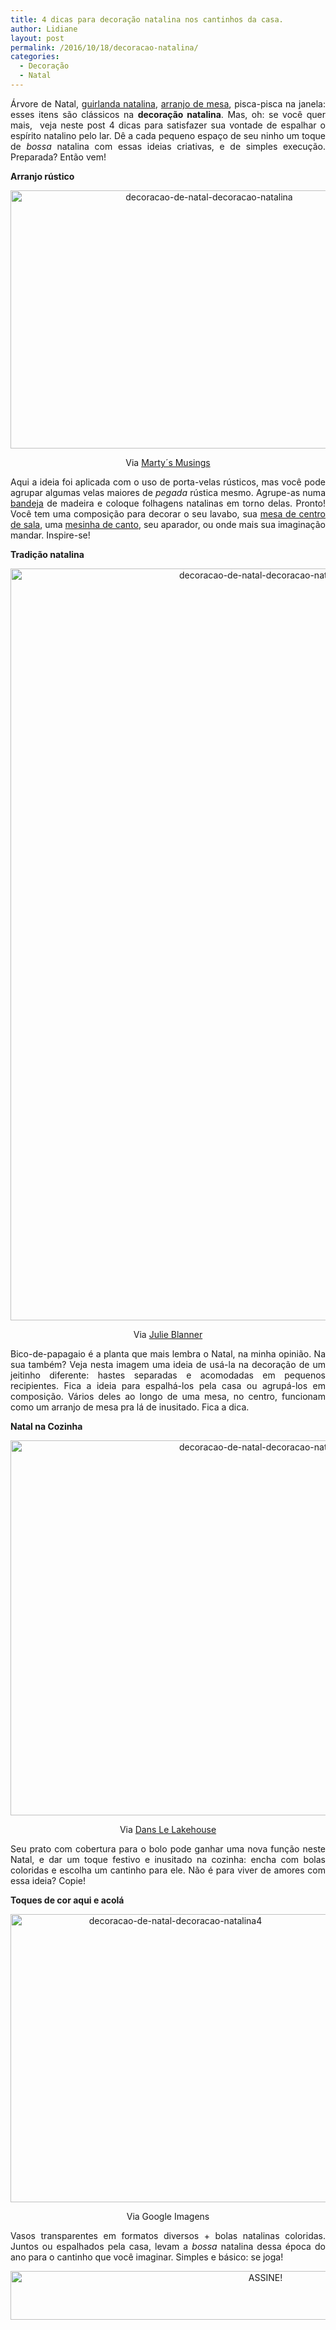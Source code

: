 ```yaml
---
title: 4 dicas para decoração natalina nos cantinhos da casa.
author: Lidiane
layout: post
permalink: /2016/10/18/decoracao-natalina/
categories:
  - Decoração
  - Natal
---
```

<p align="justify">
  Árvore de Natal, <a href="http://www.decoracaodacasa.com/guirlandas-de-natal-2/" target="_blank" rel="noopener noreferrer">guirlanda natalina</a>, <a href="http://www.trololodemulher.com.br/2015/10/07/arranjo-de-mesa-de-natal/" target="_blank" rel="noopener noreferrer">arranjo de mesa</a>, pisca-pisca na janela: esses itens são clássicos na <strong>decoração natalina</strong>. Mas, oh: se você quer mais,  veja neste post 4 dicas para satisfazer sua vontade de espalhar o espírito natalino pelo lar. Dê a cada pequeno espaço de seu ninho um toque de <em>bossa</em> natalina com essas ideias criativas, e de simples execução. Preparada? Então vem!
</p>

<p align="justify">
  <strong>Arranjo rústico</strong>
</p>

<p align="center">
  <img class="alignnone size-full wp-image-13113" src="https://www.trololodemulher.com.br/2016/10/DECORACAO-DE-NATAL-DECORACAO-NATALINA.jpg" alt="decoracao-de-natal-decoracao-natalina" width="620" height="413" />
</p>

<p align="center">
  Via <a href="http://martysmusings.net/" target="_blank" rel="noopener noreferrer">Marty´s Musings</a>
</p>

<p align="justify">
  Aqui a ideia foi aplicada com o uso de porta-velas rústicos, mas você pode agrupar algumas velas maiores de <em>pegada</em> rústica mesmo. Agrupe-as numa <a href="http://www.decoracaodacasa.com/decoracao-bandejas/" target="_blank" rel="noopener noreferrer">bandeja</a> de madeira e coloque folhagens natalinas em torno delas. Pronto! Você tem uma composição para decorar o seu lavabo, sua <a href="http://www.decoracaodacasa.com/decorar-mesa-centro-de-sala/" target="_blank" rel="noopener noreferrer">mesa de centro de sala</a>, uma <a href="http://www.decoracaodacasa.com/mesas-de-canto/" target="_blank" rel="noopener noreferrer">mesinha de canto</a>, seu aparador, ou onde mais sua imaginação mandar. Inspire-se!
</p>

<p align="justify">
  <strong>Tradição natalina</strong>
</p>

<p align="center">
  <img class="alignnone size-full wp-image-13114" src="https://www.trololodemulher.com.br/2016/10/DECORACAO-DE-NATAL-DECORACAO-NATALINA2.jpg" alt="decoracao-de-natal-decoracao-natalina2" width="800" height="1203" />
</p>

<p align="center">
  Via <a href="http://julieblanner.com/" target="_blank" rel="noopener noreferrer">Julie Blanner</a>
</p>

<p align="justify">
  Bico-de-papagaio é a planta que mais lembra o Natal, na minha opinião. Na sua também? Veja nesta imagem uma ideia de usá-la na decoração de um jeitinho diferente: hastes separadas e acomodadas em pequenos recipientes. Fica a ideia para espalhá-los pela casa ou agrupá-los em composição. Vários deles ao longo de uma mesa, no centro, funcionam como um arranjo de mesa pra lá de inusitado. Fica a dica.
</p>

<p align="justify">
  <strong>Natal na Cozinha</strong>
</p>

<p align="center">
  <img class="alignnone size-full wp-image-13117" src="https://www.trololodemulher.com.br/2016/10/DECORACAO-DE-NATAL-DECORACAO-NATALINA3.jpg" alt="decoracao-de-natal-decoracao-natalina3" width="800" height="600" />
</p>

<p align="center">
  Via <a href="http://dans-le-townhouse.blogspot.ca/" target="_blank" rel="noopener noreferrer">Dans Le Lakehouse</a>
</p>

<p align="justify">
  Seu prato com cobertura para o bolo pode ganhar uma nova função neste Natal, e dar um toque festivo e inusitado na cozinha: encha com bolas coloridas e escolha um cantinho para ele. Não é para viver de amores com essa ideia? Copie!
</p>

<p align="justify">
  <strong>Toques de cor aqui e acolá</strong>
</p>

<p align="center">
  <img class="alignnone size-full wp-image-13118" src="https://www.trololodemulher.com.br/2016/10/DECORACAO-DE-NATAL-DECORACAO-NATALINA4.jpg" alt="decoracao-de-natal-decoracao-natalina4" width="512" height="461" />
</p>

<p align="center">
  Via Google Imagens
</p>

<p align="justify">
  Vasos transparentes em formatos diversos + bolas natalinas coloridas. Juntos ou espalhados pela casa, levam a <em>bossa</em> natalina dessa época do ano para o cantinho que você imaginar. Simples e básico: se joga!
</p>

<p align="center">
  <a href="http://feedburner.google.com/fb/a/mailverify?uri=blogBichaFemea&loc=en_US" target="_blank" rel="noopener noreferrer"><img class="alignnone size-full wp-image-10439" src="https://www.trololodemulher.com.br/2014/09/ASSINE.png" alt="ASSINE!" width="800" height="78" /></a>
</p>

<p align="justify">